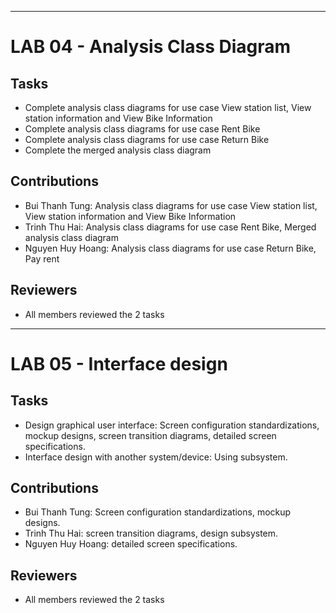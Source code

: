 
---

# LAB 04 - Analysis Class Diagram
## Tasks
* Complete analysis class diagrams for use case View station list, View station information and View Bike Information
* Complete analysis class diagrams for use case Rent Bike
* Complete analysis class diagrams for use case Return Bike
* Complete the merged analysis class diagram

## Contributions
* Bui Thanh Tung: Analysis class diagrams for use case View station list, View station information and View Bike Information
* Trinh Thu Hai: Analysis class diagrams for use case Rent Bike, Merged analysis class diagram
* Nguyen Huy Hoang: Analysis class diagrams for use case Return Bike, Pay rent

## Reviewers
  * All members reviewed the 2 tasks

---

# LAB 05 - Interface design
## Tasks
* Design graphical user interface: Screen configuration standardizations, mockup designs, screen transition diagrams, detailed screen specifications.
* Interface design with another system/device: Using subsystem.

## Contributions
* Bui Thanh Tung: Screen configuration standardizations, mockup designs.
* Trinh Thu Hai: screen transition diagrams, design subsystem.
* Nguyen Huy Hoang: detailed screen specifications.

## Reviewers
  * All members reviewed the 2 tasks
